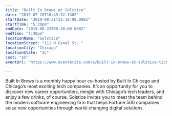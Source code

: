 ```yaml
---
title: "Built In Brews at Solstice"
date: "2019-07-28T16:49:32.138Z"
startDate: "2019-08-21T22:30:00.000Z"
startTime: "5:30pm"
endDate: "2019-08-22T00:30:00.000Z"
endTime: "7:30pm"
locationName: "Solstice"
locationStreet: "111 N Canal St. "
locationCity: "Chicago"
locationState: "IL"
cost: "$5"
eventUrl: "https://www.eventbrite.com/e/built-in-brews-at-solstice-tickets-65982837443"

---
```


Built In Brews is a monthly happy hour co-hosted by Built In Chicago and Chicago’s most exciting tech companies. It’s an opportunity for you to discover new career opportunities, mingle with Chicago’s tech leaders, and enjoy a few drinks, of course. Solstice invites you to meet the team behind the modern software engineering firm that helps Fortune 500 companies seize new opportunities through world-changing digital solutions.

